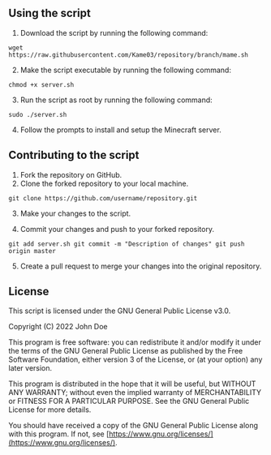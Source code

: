 ## Using the script

1.  Download the script by running the following command:

`wget https://raw.githubusercontent.com/Kame03/repository/branch/mame.sh` 

2.  Make the script executable by running the following command:

`chmod +x server.sh` 

3.  Run the script as root by running the following command:

`sudo ./server.sh` 

4.  Follow the prompts to install and setup the Minecraft server.

## Contributing to the script

1.  Fork the repository on GitHub.
2.  Clone the forked repository to your local machine.

`git clone https://github.com/username/repository.git` 

3.  Make your changes to the script.
    
4.  Commit your changes and push to your forked repository.
    

`git add server.sh
git commit -m "Description of changes"
git push origin master` 

5.  Create a pull request to merge your changes into the original repository.

## License

This script is licensed under the GNU General Public License v3.0.

Copyright (C) 2022 John Doe

This program is free software: you can redistribute it and/or modify it under the terms of the GNU General Public License as published by the Free Software Foundation, either version 3 of the License, or (at your option) any later version.

This program is distributed in the hope that it will be useful, but WITHOUT ANY WARRANTY; without even the implied warranty of MERCHANTABILITY or FITNESS FOR A PARTICULAR PURPOSE. See the GNU General Public License for more details.

You should have received a copy of the GNU General Public License along with this program. If not, see [https://www.gnu.org/licenses/](https://www.gnu.org/licenses/).
